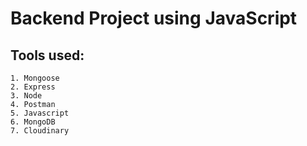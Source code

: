 # Backend Project using JavaScript
## Tools used: 
    1. Mongoose
    2. Express
    3. Node
    4. Postman
    5. Javascript 
    6. MongoDB
    7. Cloudinary 
